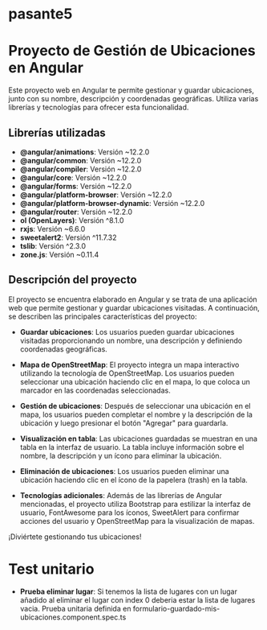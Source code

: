 # pasante5

# Proyecto de Gestión de Ubicaciones en Angular

Este proyecto web en Angular te permite gestionar y guardar ubicaciones, junto con su nombre, descripción y coordenadas geográficas. Utiliza varias librerías y tecnologías para ofrecer esta funcionalidad.

## Librerías utilizadas

- **@angular/animations**: Versión ~12.2.0
- **@angular/common**: Versión ~12.2.0
- **@angular/compiler**: Versión ~12.2.0
- **@angular/core**: Versión ~12.2.0
- **@angular/forms**: Versión ~12.2.0
- **@angular/platform-browser**: Versión ~12.2.0
- **@angular/platform-browser-dynamic**: Versión ~12.2.0
- **@angular/router**: Versión ~12.2.0
- **ol (OpenLayers)**: Versión ^8.1.0
- **rxjs**: Versión ~6.6.0
- **sweetalert2**: Versión ^11.7.32
- **tslib**: Versión ^2.3.0
- **zone.js**: Versión ~0.11.4

## Descripción del proyecto

El proyecto se encuentra elaborado en Angular y se trata de una aplicación web que permite gestionar y guardar ubicaciones visitadas. A continuación, se describen las principales características del proyecto:

- **Guardar ubicaciones**: Los usuarios pueden guardar ubicaciones visitadas proporcionando un nombre, una descripción y definiendo coordenadas geográficas.

- **Mapa de OpenStreetMap**: El proyecto integra un mapa interactivo utilizando la tecnología de OpenStreetMap. Los usuarios pueden seleccionar una ubicación haciendo clic en el mapa, lo que coloca un marcador en las coordenadas seleccionadas.

- **Gestión de ubicaciones**: Después de seleccionar una ubicación en el mapa, los usuarios pueden completar el nombre y la descripción de la ubicación y luego presionar el botón "Agregar" para guardarla.

- **Visualización en tabla**: Las ubicaciones guardadas se muestran en una tabla en la interfaz de usuario. La tabla incluye información sobre el nombre, la descripción y un ícono para eliminar la ubicación.

- **Eliminación de ubicaciones**: Los usuarios pueden eliminar una ubicación haciendo clic en el ícono de la papelera (trash) en la tabla.

- **Tecnologías adicionales**: Además de las librerías de Angular mencionadas, el proyecto utiliza Bootstrap para estilizar la interfaz de usuario, FontAwesome para los íconos, SweetAlert para confirmar acciones del usuario y OpenStreetMap para la visualización de mapas.


¡Diviértete gestionando tus ubicaciones!


# Test unitario

- **Prueba eliminar lugar**: Si tenemos la lista de lugares con un lugar añadido al eliminar el lugar con index 0 deberia estar la lista de lugares vacia. Prueba unitaria definida en formulario-guardado-mis-ubicaciones.component.spec.ts
